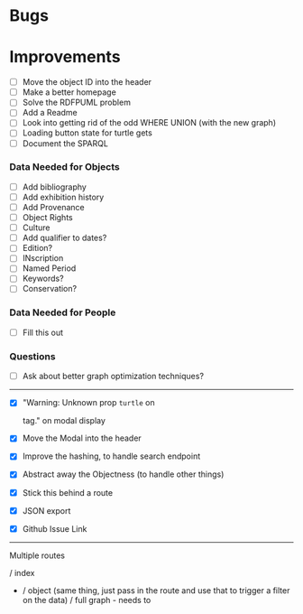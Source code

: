 # Bugs

# Improvements

* [ ] Move the object ID into the header
* [ ] Make a better homepage
* [ ] Solve the RDFPUML problem
* [ ] Add a Readme
* [ ] Look into getting rid of the odd WHERE UNION (with the new graph)
* [ ] Loading button state for turtle gets
* [ ] Document the SPARQL

### Data Needed for Objects

* [ ] Add bibliography
* [ ] Add exhibition history
* [ ] Add Provenance
* [ ] Object Rights
* [ ] Culture
* [ ] Add qualifier to dates?
* [ ] Edition?
* [ ] INscription
* [ ] Named Period
* [ ] Keywords?
* [ ] Conservation?

### Data Needed for People

* [ ] Fill this out

### Questions

* [ ] Ask about better graph optimization techniques?

---

* [X] "Warning: Unknown prop `turtle` on <div> tag." on modal display
* [X] Move the Modal into the header
* [X] Improve the hashing, to handle search endpoint
* [X] Abstract away the Objectness (to handle other things)
* [X] Stick this behind a route
* [X] JSON export
* [X] Github Issue Link


---

Multiple routes

/ index
- / object (same thing, just pass in the route and use that to trigger a filter on the data)
  / full graph - needs to 